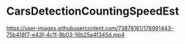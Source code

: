 # CarsDetectionCountingSpeedEst





https://user-images.githubusercontent.com/73878161/176991443-75b418f7-e43f-4c1f-9b03-16b25a4f345d.mp4

